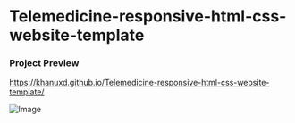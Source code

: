 # Telemedicine-responsive-html-css-website-template

### Project Preview
https://khanuxd.github.io/Telemedicine-responsive-html-css-website-template/

![Image](https://github.com/khanuxd/Telemedicine-responsive-html-css-website-template/blob/main/images/BridgeHealthDigitalWeb.png)
